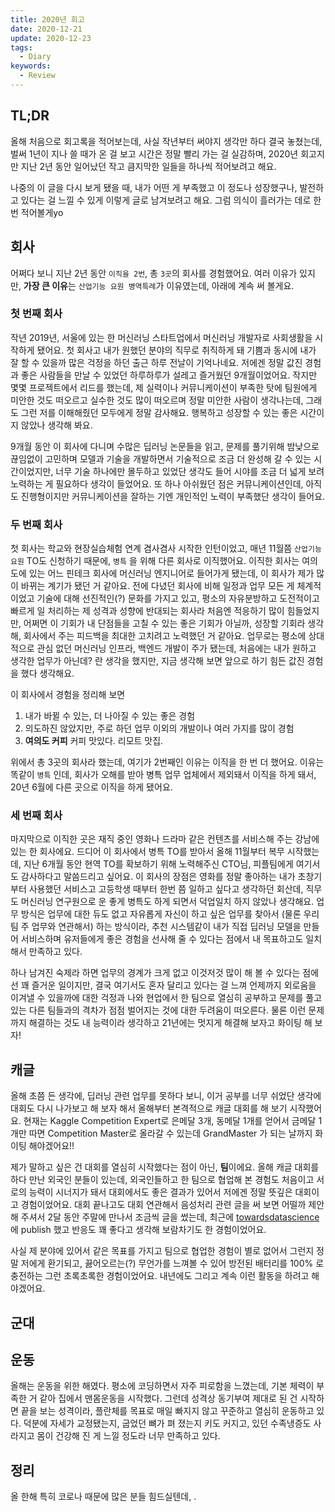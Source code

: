 ```yaml
---
title: 2020년 회고
date: 2020-12-21
update: 2020-12-23
tags:
  - Diary
keywords:
  - Review
---
```


## TL;DR

올해 처음으로 회고록을 적어보는데, 사실 작년부터 써야지 생각만 하다 결국 놓쳤는데, 벌써 1년이 지나 쓸 때가 온 걸 보고 시간은 정말 빨리 가는 걸 실감하며, 2020년 회고지만 지난 2년 동안 일어났던 작고 큼지막한 일들을 하나씩 적어보려고 해요.

나중의 이 글을 다시 보게 됐을 때, 내가 어떤 게 부족했고 이 정도나 성장했구나, 발전하고 있다는 걸 느낄 수 있게 이렇게 글로 남겨보려고 해요. 그럼 의식이 흘러가는 데로 한번 적어볼게yo

## 회사

어쩌다 보니 지난 2년 동안 `이직을 2번`, 총 `3곳`의 회사를 경험했어요. 여러 이유가 있지만, **가장 큰 이유**는 `산업기능 요원 병역특례`가 이유였는데, 아래에 계속 써 볼게요.

### 첫 번째 회사

작년 2019년, 서울에 있는 한 머신러닝 스타트업에서 머신러닝 개발자로 사회생활을 시작하게 됐어요. 첫 회사고 내가 원했던 분야의 직무로 취직하게 돼 기쁨과 동시에 내가 잘 할 수 있을까 많은 걱정을 하던 출근 하루 전날이 기억나네요. 저에겐 정말 값진 경험과 좋은 사람들을 만날 수 있었던 하루하루가 설레고 즐거웠던 9개월이었어요. 작지만 몇몇 프로젝트에서 리드를 했는데, 제 실력이나 커뮤니케이션이 부족한 탓에 팀원에게 미안한 것도 떠오르고 실수한 것도 많이 떠오르며 정말 미안한 사람이 생각나는데, 그래도 그런 저를 이해해줬던 모두에게 정말 감사해요. 행복하고 성장할 수 있는 좋은 시간이지 않았나 생각해 봐요.

9개월 동안 이 회사에 다니며 수많은 딥러닝 논문들을 읽고, 문제를 풀기위해 밤낮으로 끊임없이 고민하며 모델과 기술을 개발하면서 기술적으로 조금 더 완성해 갈 수 있는 시간이었지만, 너무 기술 하나에만 몰두하고 있었단 생각도 들어 시야를 조금 더 넓게 보려 노력하는 게 필요하다 생각이 들었어요. 또 하나 아쉬웠던 점은 커뮤니케이션인데, 아직도 진행형이지만 커뮤니케이션을 잘하는 기엔 개인적인 노력이 부족했단 생각이 들어요.

### 두 번째 회사

첫 회사는 학교와 현장실습체험 연계 겸사겸사 시작한 인턴이었고, 매년 11월쯤 `산업기능 요원` TO도 신청하기 때문에, `병특` 을 위해 다른 회사로 이직했어요. 이직한 회사는 여의도에 있는 어느 핀테크 회사에 머신러닝 엔지니어로 들어가게 됐는데, 이 회사가 제가 많이 바뀌는 계기가 됐던 거 같아요. 전에 다녔던 회사에 비해 일정과 업무 모든 게 체계적이었고 기술에 대해 선진적인(?) 문화를 가지고 있고, 평소의 자유분방하고 도전적이고 빠르게 일 처리하는 제 성격과 성향에 반대되는 회사라 처음엔 적응하기 많이 힘들었지만, 어쩌면 이 기회가 내 단점들을 고칠 수 있는 좋은 기회가 아닐까, 성장할 기회라 생각해, 회사에서 주는 피드백을 최대한 고치려고 노력했던 거 같아요. 업무로는 평소에 상대적으로 관심 없던 머신러닝 인프라, 백엔드 개발이 주가 됐는데, 처음에는 내가 원하고 생각한 업무가 아닌데? 란 생각을 했지만, 지금 생각해 보면 앞으로 하기 힘든 값진 경험을 했다 생각해요.

이 회사에서 경험을 정리해 보면

1. 내가 바뀔 수 있는, 더 나아질 수 있는 좋은 경험
2. 의도하진 않았지만, 주로 하던 업무 이외의 개발이나 여러 가지를 많이 경험
3. **여의도 커피** 커피 맛있다. 리모트 맛집.

위에서 총 3곳의 회사라 했는데, 여기가 2번째인 이유는 이직을 한 번 더 했어요. 이유는 똑같이 `병특` 인데, 회사가 오해를 받아 병특 업무 업체에서 제외돼서 이직을 하게 돼서, 20년 6월에 다른 곳으로 이직을 하게 됐어요.

### 세 번째 회사

마지막으로 이직한 곳은 재직 중인 영화나 드라마 같은 컨텐츠를 서비스해 주는 강남에 있는 한 회사에요. 드디어 이 회사에서 병특 TO를 받아서 올해 11월부터 복무 시작했는데, 지난 6개월 동안 현역 TO를 확보하기 위해 노력해주신 CTO님, 피플팀에게 여기서도 감사하다고 말씀드리고 싶어요. 이 회사의 장점은 영화를 정말 좋아하는 내가 초창기부터 사용했던 서비스고 고등학생 때부터 한번 쯤 일하고 싶다고 생각하던 회산데, 직무도 머신러닝 연구원으로 운 좋게 병특도 하게 되면서 덕업일치 하지 않았나 생각해요. 업무 방식은 업무에 대한 듀도 없고 자유롭게 자신이 하고 싶은 업무를 찾아서 (물론 우리팀 주 업무와 연관해서) 하는 방식이라, 추천 시스템같이 내가 직접 딥러닝 모델을 만들어 서비스하며 유저들에게 좋은 경험을 선사해 줄 수 있다는 점에서 내 목표하고도 일치해서 만족하고 있다.

하나 남겨진 숙제라 하면 업무의 경계가 크게 없고 이것저것 많이 해 볼 수 있다는 점에선 꽤 즐거운 일이지만, 결국 여기서도 혼자 달리고 있다는 걸 느껴 언제까지 외로움을 이겨낼 수 있을까에 대한 걱정과 나와 현업에서 한 팀으로 열심히 공부하고 문제를 풀고있는 다른 팀들과의 격차가 점점 벌어지는 것에 대한 두려움이 떠오른다. 물론 이런 문제까지 해결하는 것도 내 능력이라 생각하고 21년에는 멋지게 해결해 보자고 화이팅 해 보자!

## 캐글

올해 초쯤 든 생각에, 딥러닝 관련 업무를 못하다 보니, 이거 공부를 너무 쉬었단 생각에 대회도 다시 나가보고 해 보자 해서 올해부터 본격적으로 캐글 대회를 해 보기 시작했어요. 현재는 Kaggle Competition Expert로 은메달 3개, 동메달 1개를 얻어서 금메달 1개만 따면 Competition Master로 올라갈 수 있는데 GrandMaster 가 되는 날까지 화이팅 해야겠어요!!

제가 말하고 싶은 건 대회를 열심히 시작했다는 점이 아닌, **팀**이에요. 올해 캐글 대회를 하다 만난 외국인 분들이 있는데, 외국인들하고 한 팀으로 협업해 본 경험도 처음이고 서로의 능력이 시너지가 돼서 대회에서도 좋은 결과가 있어서 저에겐 정말 뜻깊은 대회이고 경험이었어요. 대회 끝나고도 대회 연관해서 음성처리 관련 글을 써 보면 어떨까 제안해 주셔서 2달 동안 주말에 만나서 조금씩 글을 썼는데, 최근에 [towardsdatascience](https://towardsdatascience.com/detecting-sounds-with-deep-learning-ed9a41909da0) 에 publish 했고 반응도 꽤 좋다고 생각해 보람차기도 한 경험이었어요.

사실 제 분야에 있어서 같은 목표를 가지고 팀으로 협업한 경험이 별로 없어서 그런지 정말 저에게 환기되고, 끓어오르는(?) 무언가를 느껴볼 수 있어 방전된  배터리를 100% 로 충전하는 그런 초록초록한 경험이었어요. 내년에도 그리고 계속 이런 활동을 하려고 해야겠어요.

## 군대

## 운동

올해는 운동을 위한 해였다. 평소에 코딩하면서 자주 피로함을 느꼈는데, 기본 체력이 부족한 거 같아 집에서 맨몸운동을 시작했다. 그런데 성격상 동기부여 제대로 된 건 시작하면 끝을 보는 성격이라, 플란체를 목표로 매일 빠지지 않고 꾸준하고 열심히 운동하고 있다. 덕분에 자세가 교정됐는지, 굽었던 뼈가 펴 졌는지 키도 커지고, 있던 수족냉증도 사라지고 몸이 건강해 진 게 느낄 정도라 너무 만족하고 있다.

## 정리

올 한해 특히 코로나 때문에 많은 분들 힘드실텐데, .
